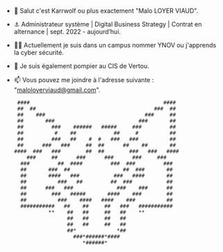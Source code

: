 - 👋 Salut c'est Karrwolf ou plus exactement "Malo LOYER VIAUD".
- ⚓ Administrateur système | Digital Business Strategy | Contrat en alternance | sept. 2022 - aujourd’hui.
- 👨‍💻 Actuellement je suis dans un campus nommer YNOV ou j'apprends la cyber sécurité.
- 🚒 Je suis également pompier au CIS de Vertou.
- 📫 Vous pouvez me joindre à l'adresse suivante : "maloloyerviaud@gmail.com".

       ####                                           ####
       ##  ##                                      ###  ##
       ##    ###                                ###     ##
       ##       ###                           ###       ##
       ##         ###    ######   #####     ###         ##
       ##          #    ##            ##     #          ##
       ##         ###   ##    #  #   ###   ###          ##
       ##      ###   ###     ##  ##      ##    ##       ##
      ####  ###   ###        ##  ##        ###   ###   ####
          ###     ##      ###      ###      ###     ###
        ###         ##  ####         ###  ###         ###
        ##       ###  ##                 ##  ###       ##
        ##       ####   ###           ###   ####       ##
        ##          ###   ##         ##  ###           ##
        ##      ###   ###              ###    ###      ##
        ##        ###   #####       ####    ###        ##
        ##          ###    ####   ####    ###          ##
        ###########   ##    ##     ##   ###   ###########
                 **    ##   ##     ##   ##    **
                       ##   ##     ##   ##
                       ##   ##     ##   ##
                       ##*             *##
                         ###*######*####
                            *######*
